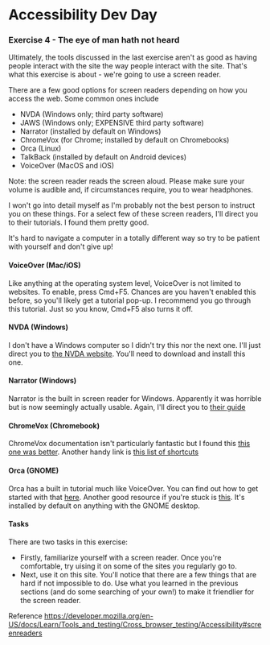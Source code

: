 # Accessibility Dev Day

### Exercise 4 - The eye of man hath not heard

Ultimately, the tools discussed in the last exercise aren't as good as having people interact with the site the 
way people interact with the site. That's what this exercise is about - we're going to use a screen reader.

There are a few good options for screen readers depending on how you access the web. Some common ones include
* NVDA (Windows only; third party software)
* JAWS (Windows only; EXPENSIVE third party software)
* Narrator (installed by default on Windows)
* ChromeVox (for Chrome; installed by default on Chromebooks)
* Orca (Linux)
* TalkBack (installed by default on Android devices)
* VoiceOver (MacOS and iOS)

Note: the screen reader reads the screen aloud. Please make sure your volume is audible and, if circumstances
require, you to wear headphones. 

I won't go into detail myself as I'm probably not the best person to instruct you on these things. For a select
few of these screen readers, I'll direct you to their tutorials. I found them pretty good. 

It's hard to navigate a computer in a totally different way so try to be patient with yourself and don't give up!

#### VoiceOver (Mac/iOS)

Like anything at the operating system level, VoiceOver is not limited to websites. To enable, press Cmd+F5. Chances 
are you haven't enabled this before, so you'll likely get a tutorial pop-up. I recommend you go through this tutorial. 
Just so you know, Cmd+F5 also turns it off.

#### NVDA (Windows)

I don't have a Windows computer so I didn't try this nor the next one. I'll just direct you 
to [the NVDA website](https://www.nvaccess.org/). You'll need to download and install this one. 

#### Narrator (Windows)

Narrator is the built in screen reader for Windows. Apparently it was horrible but is now seemingly actually usable. 
Again, I'll direct you to [their guide](https://support.microsoft.com/en-us/windows/complete-guide-to-narrator-e4397a0d-ef4f-b386-d8ae-c172f109bdb1)

#### ChromeVox (Chromebook)

ChromeVox documentation isn't particularly fantastic but I found this 
[this one was better](https://youtu.be/fpbIsN31hLM). Another handy link is [this list of shortcuts](https://docs.google.com/document/d/13OY6SbnnD3TeMXf_luSA1vQVHQA150Azizbh140XIMQ/pub)

#### Orca (GNOME)

Orca has a built in tutorial much like VoiceOver. You can find out how to get started with that [here](https://www.a11yproject.com/posts/2021-09-03-getting-started-with-orca/). 
Another good resource if you're stuck is [this](https://help.ubuntu.com/community/Accessibility). It's installed by 
default on anything with the GNOME desktop. 

#### Tasks 

There are two tasks in this exercise:
* Firstly, familiarize yourself with a screen reader. Once you're comfortable, try uising it on some of the sites you
regularly go to. 
* Next, use it on this site. You'll notice that there are a few things that are hard if not impossible to do. Use what 
you learned in the previous sections (and do some searching of your own!) to make it friendlier for the screen reader.


Reference https://developer.mozilla.org/en-US/docs/Learn/Tools_and_testing/Cross_browser_testing/Accessibility#screenreaders
